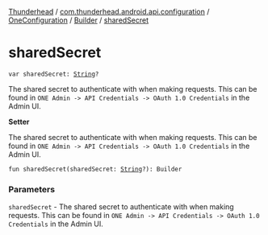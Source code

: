 [Thunderhead](../../../index.md) / [com.thunderhead.android.api.configuration](../../index.md) / [OneConfiguration](../index.md) / [Builder](index.md) / [sharedSecret](./shared-secret.md)

# sharedSecret

`var sharedSecret: `[`String`](https://kotlinlang.org/api/latest/jvm/stdlib/kotlin/-string/index.html)`?`

The shared secret to authenticate with when making requests.
This can be found in `ONE Admin -> API Credentials -> OAuth 1.0 Credentials` in the Admin UI.

**Setter**

The shared secret to authenticate with when making requests.
This can be found in `ONE Admin -> API Credentials -> OAuth 1.0 Credentials` in the Admin UI.

`fun sharedSecret(sharedSecret: `[`String`](https://kotlinlang.org/api/latest/jvm/stdlib/kotlin/-string/index.html)`?): Builder`

### Parameters

`sharedSecret` - The shared secret to authenticate with when making requests.
This can be found in `ONE Admin -> API Credentials -> OAuth 1.0 Credentials` in the Admin UI.